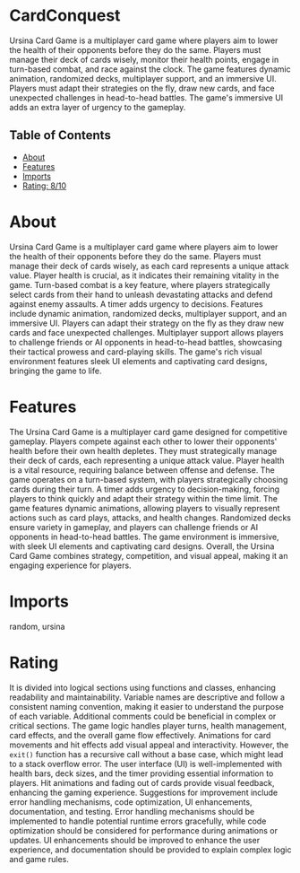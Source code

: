 # CardConquest

Ursina Card Game is a multiplayer card game where players aim to lower the health of their opponents before they do the same. Players must manage their deck of cards wisely, monitor their health points, engage in turn-based combat, and race against the clock. The game features dynamic animation, randomized decks, multiplayer support, and an immersive UI. Players must adapt their strategies on the fly, draw new cards, and face unexpected challenges in head-to-head battles. The game's immersive UI adds an extra layer of urgency to the gameplay.

## Table of Contents

- [About](#about)
- [Features](#features)
- [Imports](#Imports)
- [Rating: 8/10](#Rating)

# About

Ursina Card Game is a multiplayer card game where players aim to lower the health of their opponents before they do the same. Players must manage their deck of cards wisely, as each card represents a unique attack value. Player health is crucial, as it indicates their remaining vitality in the game. Turn-based combat is a key feature, where players strategically select cards from their hand to unleash devastating attacks and defend against enemy assaults. A timer adds urgency to decisions.
Features include dynamic animation, randomized decks, multiplayer support, and an immersive UI. Players can adapt their strategy on the fly as they draw new cards and face unexpected challenges. Multiplayer support allows players to challenge friends or AI opponents in head-to-head battles, showcasing their tactical prowess and card-playing skills. The game's rich visual environment features sleek UI elements and captivating card designs, bringing the game to life.

# Features

The Ursina Card Game is a multiplayer card game designed for competitive gameplay. Players compete against each other to lower their opponents' health before their own health depletes. They must strategically manage their deck of cards, each representing a unique attack value. Player health is a vital resource, requiring balance between offense and defense. The game operates on a turn-based system, with players strategically choosing cards during their turn. A timer adds urgency to decision-making, forcing players to think quickly and adapt their strategy within the time limit. The game features dynamic animations, allowing players to visually represent actions such as card plays, attacks, and health changes. Randomized decks ensure variety in gameplay, and players can challenge friends or AI opponents in head-to-head battles. The game environment is immersive, with sleek UI elements and captivating card designs. Overall, the Ursina Card Game combines strategy, competition, and visual appeal, making it an engaging experience for players.

# Imports

random, ursina

# Rating

It is divided into logical sections using functions and classes, enhancing readability and maintainability. Variable names are descriptive and follow a consistent naming convention, making it easier to understand the purpose of each variable. Additional comments could be beneficial in complex or critical sections.
The game logic handles player turns, health management, card effects, and the overall game flow effectively. Animations for card movements and hit effects add visual appeal and interactivity. However, the `exit()` function has a recursive call without a base case, which might lead to a stack overflow error.
The user interface (UI) is well-implemented with health bars, deck sizes, and the timer providing essential information to players. Hit animations and fading out of cards provide visual feedback, enhancing the gaming experience.
Suggestions for improvement include error handling mechanisms, code optimization, UI enhancements, documentation, and testing. Error handling mechanisms should be implemented to handle potential runtime errors gracefully, while code optimization should be considered for performance during animations or updates. UI enhancements should be improved to enhance the user experience, and documentation should be provided to explain complex logic and game rules.
